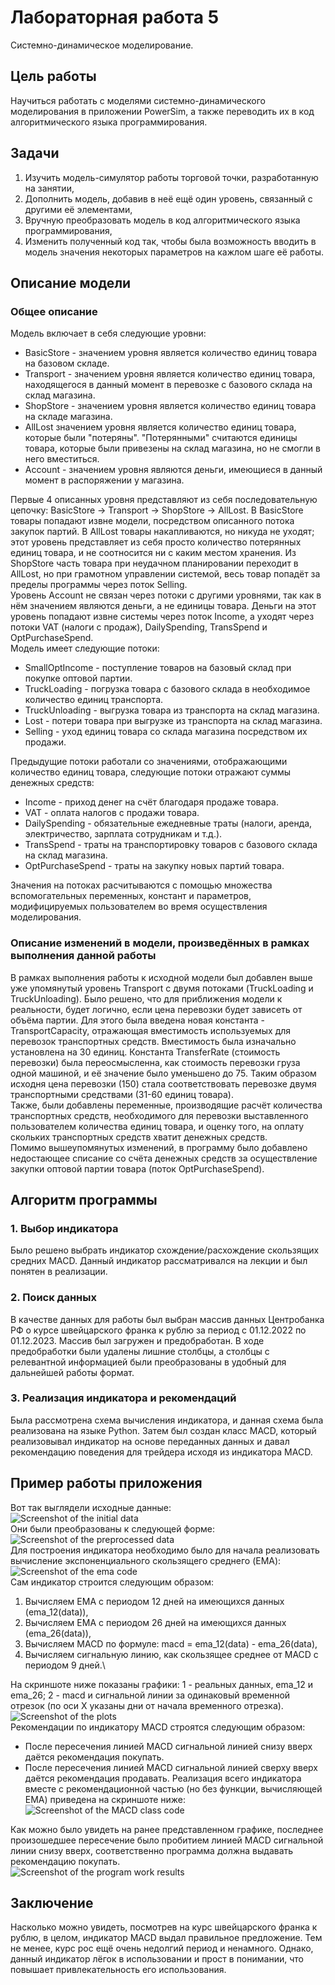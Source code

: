 # Лабораторная работа 5
Системно-динамическое моделирование.
## Цель работы
Научиться работать с моделями системно-динамического моделирования в приложении PowerSim, а также переводить их в код алгоритмического языка программирования.
## Задачи
1. Изучить модель-симулятор работы торговой точки, разработанную на занятии,
2. Дополнить модель, добавив в неё ещё один уровень, связанный с другими её элементами,
3. Вручную преобразовать модель в код алгоритмического языка программирования,
4. Изменить полученный код так, чтобы была возможность вводить в модель значения некоторых параметров на кажлом шаге её работы.
## Описание модели
### Общее описание
Модель включает в себя следующие уровни:
- BasicStore - значением уровня является количество единиц товара на базовом складе.
- Transport - значением уровня является количество единиц товара, находящегося в данный момент в перевозке с базового склада на склад магазина.
- ShopStore - значением уровня является количество единиц товара на складе магазина.
- AllLost значением уровня является количество единиц товара, которые были "потеряны". "Потерянными" считаются единицы товара, которые были привезены на склад магазина, но не смогли в него вместиться.
- Account - значением уровня являются деньги, имеющиеся в данный момент в распоряжении у магазина.

Первые 4 описанных уровня представляют из себя последовательную цепочку: BasicStore -> Transport -> ShopStore -> AllLost. В BasicStore товары попадают извне модели, посредством описанного потока закупок партий. В AllLost товары накапливаются, но никуда не уходят; этот уровень представляет из себя просто количество потерянных единиц товара, и не соотносится ни с каким местом хранения. Из ShopStore часть товара при неудачном планировании переходит в AllLost, но при грамотном управлении системой, весь товар попадёт за пределы программы через поток Selling.\
Уровень Account не связан через потоки с другими уровнями, так как в нём значением являются деньги, а не единицы товара. Деньги на этот уровень попадают извне системы через поток Income, а уходят через потоки VAT (налоги с продаж), DailySpending, TransSpend и OptPurchaseSpend.\
Модель имеет следующие потоки:
- SmallOptIncome - поступление товаров на базовый склад при покупке оптовой партии.
- TruckLoading - погрузка товара с базового склада в необходимое количество единиц транспорта.
- TruckUnloading - выгрузка товара из транспорта на склад магазина.
- Lost - потери товара при выгрузке из транспорта на склад магазина.
- Selling - уход единиц товара со склада магазина посредством их продажи.

Предыдущие потоки работали со значениями, отображающими количество единиц товара, следующие потоки отражают суммы денежных средств:
- Income - приход денег на счёт благодаря продаже товара.
- VAT - оплата налогов с продажи товара.
- DailySpending - обязательные ежедневные траты (налоги, аренда, электричество, зарплата сотрудникам и т.д.).
- TransSpend - траты на транспортировку товаров с базового склада на склад магазина.
- OptPurchaseSpend - траты на закупку новых партий товара.

Значения на потоках расчитываются с помощью множества вспомогательных переменных, констант и параметров, модифицируемых пользователем во время осуществления моделирования.
### Описание изменений в модели, произведённых в рамках выполнения данной работы
В рамках выполнения работы к исходной модели был добавлен выше уже упомянутый уровень Transport с двумя потоками (TruckLoading и TruckUnloading). Было решено, что для приближения модели к реальности, будет логично, если цена перевозки будет зависеть от объёма партии. Для этого была введена новая константа - TransportCapacity, отражающая вместимость используемых для перевозок транспортных средств. Вместимость была изначально установлена на 30 единиц. Константа TransferRate (стоимость перевозки) была переосмысленна, как стоимость перевозки груза одной машиной, и её значение было уменьшено до 75. Таким образом исходня цена перевозки (150) стала соответствовать перевозке двумя транспортными средствами (31-60 единиц товара).\
Также, были добавлены переменные, производящие расчёт количества транспортных средств, необходимого для перевозки выставленного пользователем количества единиц товара, и оценку того, на оплату скольких транспортных средств хватит денежных средств.\
Помимо вышеупомянутых изменений, в программу было добавлено недостающее списание со счёта денежных средств за осуществление закупки оптовой партии товара (поток OptPurchaseSpend).
## Алгоритм программы
### 1. Выбор индикатора
Было решено выбрать индикатор схождение/расхождение скользящих средних MACD. Данный индикатор рассматривался на лекции и был понятен в реализации.
### 2. Поиск данных
В качестве данных для работы был выбран массив данных Центробанка РФ о курсе швейцарского франка к рублю за период с 01.12.2022 по 01.12.2023. Массив был загружен и предобработан. В ходе предобработки были удалены лишние столбцы, а столбцы с релевантной информацией были преобразованы в удобный для дальнейшей работы формат.
### 3. Реализация индикатора и рекомендаций
Была рассмотрена схема вычисления индикатора, и данная схема была реализована на языке Python. Затем был создан класс MACD, который реализовывал индикатор на основе переданных данных и давал рекомендацию поведения для трейдера исходя из индикатора MACD.
## Пример работы приложения
Вот так выглядели исходные данные:\
![Screenshot of the initial data](/lab2/img4.png)\
Они были преобразованы к следующей форме:\
![Screenshot of the preprocessed data](/lab2/img5.png)\
Для построения индикатора необходимо было для начала реализовать вычисление экспоненциального скользящего среднего (EMA):\
![Screenshot of the ema code](/lab2/img0.png)\
Сам индикатор строится следующим образом:
1. Вычисляем EMA с периодом 12 дней на имеющихся данных (ema_12(data)),
2. Вычисляем EMA с периодом 26 дней на имеющихся данных (ema_26(data)),
3. Вычисляем MACD по формуле: macd = ema_12(data) - ema_26(data),
4. Вычисляем сигнальную линию, как скользящее среднее от MACD с периодом 9 дней.\

На скриншоте ниже показаны графики: 1 - реальных данных, ema_12 и ema_26; 2 - macd и сигнальной линии за одинаковый временной отрезок (по оси X указаны дни от начала временного отрезка).
![Screenshot of the plots](/lab2/img2.png)\
Рекомендации по индикатору MACD строятся следующим образом:
- После пересечения линией MACD сигнальной линией снизу вверх даётся рекомендация покупать.
- После пересечения линией MACD сигнальной линией сверху вверх даётся рекомендация продавать.
Реализация всего индикатора вместе с рекомендационной частью (но без функции, вычисляющей EMA) приведена на скриншоте ниже:
![Screenshot of the MACD class code](/lab2/img1.png)

Как можно было увидеть на ранее представленном графике, последнее произошедшее пересечение было пробитием линией MACD сигнальной линии снизу вверх, соответственно программа должна выдавать рекомендацию покупать.\
![Screenshot of the program work results](/lab2/img3.png)
## Заключение
Насколько можно увидеть, посмотрев на курс швейцарского франка к рублю, в целом, индикатор MACD выдал правильное предложение. Тем не менее, курс рос ещё очень недолгий период и ненамного. Однако, данный индикатор лёгок в использовании и прост в понимании, что повышает привлекательность его использования.